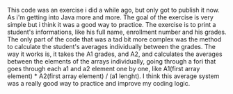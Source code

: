 This code was an exercise i did a while ago, but only got to publish it now. 
As i'm getting into Java more and more. The goal of the exercise is very simple but i think it was a good way to practice. The exercise is to print a student's informations, like his full name, enrollment number and his grades.
The only part of the code that was a tad bit more complex was the method to calculate the student's averages individually between the grades.
The way it works is, it takes the A1 grades, and A2, and calculates the averages between the elements of the arrays individually, going through a fori that goes through each a1 and a2 element one by one, like A1(first array element) * A2(first array element) / (a1 lenght).
I think this average system was a really good way to practice and improve my coding logic.
